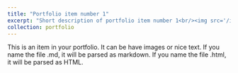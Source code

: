 ```yaml
---
title: "Portfolio item number 1"
excerpt: "Short description of portfolio item number 1<br/><img src='/images/500x300.png' 'width=500'>"
collection: portfolio
---
```


This is an item in your portfolio. It can be have images or nice text. If you name the file .md, it will be parsed as markdown. If you name the file .html, it will be parsed as HTML. 

